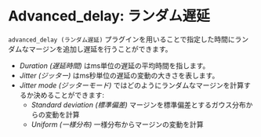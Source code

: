 # Advanced_delay: ランダム遅延

`advanced_delay (ランダム遅延)` プラグインを用いることで指定した時間にランダムなマージンを追加し遅延を行うことができます。

- *Duration (遅延時間)* はms単位の遅延の平均時間を指します。
- *Jitter (ジッター)* はms秒単位の遅延の変動の大きさを表します。
- *Jitter mode (ジッターモード)* ではどのようにランダムなマージンを計算するか決めることができます:
	- *Standard deviation (標準偏差)* マージンを標準偏差とするガウス分布からの変動を計算
	- *Uniform (一様分布)* 一様分布からマージンの変動を計算
